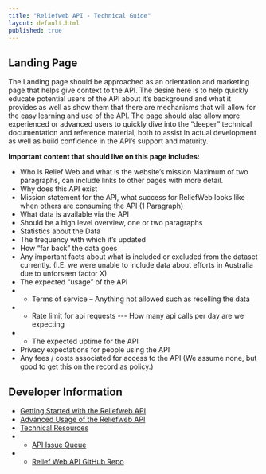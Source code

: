 ```yaml
---
title: "Reliefweb API - Technical Guide"
layout: default.html
published: true
---
```


## Landing Page
 The Landing page should be approached as an orientation and marketing page that helps give context to the API.  The desire here is to help quickly educate potential users of the API about it’s background and what it provides as well as show them that there are mechanisms that will allow for the easy learning and use of the API.  The page should also allow more experienced or advanced users to quickly dive into the “deeper” technical documentation and reference material, both to assist in actual development as well as build confidence in the API’s support and maturity. 
 
**Important content that should live on this page includes:**
- Who is Relief Web and what is the website’s mission
Maximum of two paragraphs, can include links to other pages with more detail.
- Why does this API exist
- Mission statement for the API, what success for ReliefWeb looks like when others are consuming the API (1 Paragraph)
- What data is available via the API
- Should be a high level overview, one or two paragraphs
- Statistics about the Data
- The frequency with which it’s updated
- How “far back” the data goes
- Any important facts about what is included or excluded from the dataset currently. (I.E. we were unable to include data about efforts in Australia due to unforseen factor X)
- The expected “usage” of the API
- - Terms of service – Anything not allowed such as reselling the data
- - Rate limit for api requests --- How many api calls per day are we expecting
- - The expected uptime for the API
- Privacy expectations for people using the API
- Any fees / costs associated for access to the API  (We assume none, but good to get this on the record as policy.)

## Developer Information
- [Getting Started with the Reliefweb API](/getting_started.md)
- [Advanced Usage of the Reliefweb API](/advanced_api_usage.md)
- [Technical Resources](/technical_resources.md)
- - [API Issue Queue](https://github.com/reliefweb/apidoc/issues)
- - [Relief Web API GitHub Repo](https://github.com/reliefweb/apidoc)



